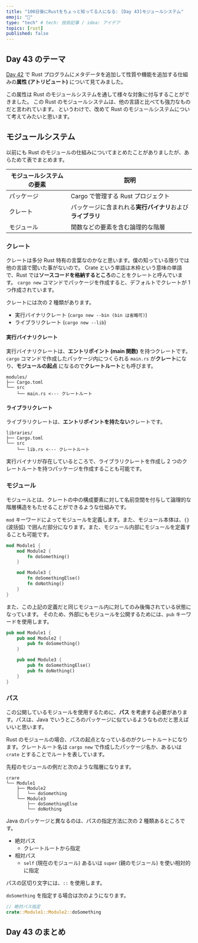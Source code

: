 ```yaml
---
title: "100日後にRustをちょっと知ってる人になる: [Day 43]モジュールシステム"
emoji: "🦀"
type: "tech" # tech: 技術記事 / idea: アイデア
topics: [rust]
published: false
---
```

## Day 43 のテーマ

[Day 42](https://zenn.dev/shinyay/articles/hello-rust-day042) で Rust プログラムにメタデータを追加して性質や機能を追加する仕組みの**属性 (アトリビュート)** について見てみました。

この属性は Rust のモジュールシステムを通して様々な対象に付与することができました。
この Rust のモジュールシステムは、他の言語と比べても強力なものだと言われています。
というわけで、改めて Rust のモジュールシステムについて考えてみたいと思います。

## モジュールシステム

以前にも Rust のモジュールの仕組みについてまとめたことがありましたが、あらためて表でまとめます。

|モジュールシステムの要素|説明|
|--------------------|---|
|パッケージ|Cargo で管理する Rust プロジェクト|
|クレート|パッケージに含まれれる**実行バイナリ**および**ライブラリ**|
|モジュール|関数などの要素を含む論理的な階層|

### クレート

クレートは多分 Rust 特有の言葉なのかなと思います。僕の知っている限りでは他の言語で聞いた事がないので。
Crate という単語は木枠という意味の単語で、Rust では**ソースコードを格納するところ**のことをクレートと呼んでいます。
`cargo new` コマンドでパッケージを作成すると、デフォルトでクレートが 1 つ作成されています。

クレートには次の 2 種類があります。

- 実行バイナリクレート (`cargo new --bin (bin は省略可)`)
- ライブラリクレート (`cargo new --lib`)

#### 実行バイナリクレート

実行バイナリクレートは、**エントリポイント (main 関数)** を持つクレートです。
`cargo` コマンドで作成したパッケージ内につくられる `main.rs` が**クレート**になり、**モジュールの起点** になるので**クレートルート**とも呼びます。

```shell
modules/
├── Cargo.toml
└── src
    └── main.rs <--- クレートルート
```

#### ライブラリクレート

ライブラリクレートは、**エントリポイントを持たない**クレートです。

```shell
libraries/
├── Cargo.toml
└── src
    └── lib.rs <--- クレートルート
```

実行バイナリが存在しているところで、ライブラリクレートを作成し 2 つのクレートルートを持つパッケージを作成することも可能です。

### モジュール

モジュールとは、クレートの中の構成要素に対して名前空間を付与して論理的な階層構造をもたせることができるような仕組みです。

`mod` キーワードによってモジュールを定義します。また、モジュール本体は、`{}` (波括弧) で囲んだ部分になります。また、モジュール内部にモジュールを定義することも可能です。

```rust
mod Module1 {
    mod Module2 {
        fn doSomething()
    }

    mod Module3 {
        fn doSomethingElse()
        fn doNothing()
    }
}
```

また、この上記の定義だと同じモジュール内に対してのみ後悔されている状態になっています。
そのため、外部にもモジュールを公開するためには、`pub` キーワードを使用します。

```rust
pub mod Module1 {
    pub mod Module2 {
        pub fn doSomething()
    }

    pub mod Module3 {
        pub fn doSomethingElse()
        pub fn doNothing()
    }
}
```

### パス

この公開しているモジュールを使用するために、**パス** を考慮する必要があります。パスは、Java でいうところのパッケージに似ているようなものだと思えばいいと思います。

Rust のモジュールの場合、パスの起点となっているのがクレートルートになります。クレートルート名は `cargo new` で作成したパッケージ名か、あるいは `crate` とすることでルートを表しています。

先程のモジュールの例だと次のような階層になります。

```shell
crare
└── Module1
    ├── Module2
    │   └── doSomething
    └── Module3
        ├── doSomethingElse
        └── doNothing
```

Java のパッケージと異なるのは、パスの指定方法に次の 2 種類あるところです。

- 絶対パス
  - クレートルートから指定
- 相対パス
  - `self` (現在のモジュール) あるいは `super` (親のモジュール) を使い相対的に指定

パスの区切り文字には、`::` を使用します。

`doSomething` を指定する場合は次のようになります。

```rust
// 絶対パス指定
crate::Module1::Module2::doSomething
```

## Day 43 のまとめ
